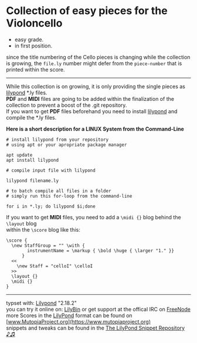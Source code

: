 # Collection of easy pieces for the Violoncello

- easy grade.
- in first position.

since the title numbering of the Cello pieces is changing while the collection is growing,
the `file.ly` number might defer from the `piece-number` that is printed within the score.

____________________________________________________________________________________________

While this collection is on growing, it is only providing the single pieces as [lilypond](http://lilypond.org) *.ly files.  
**PDF** and **MIDI** files are going to be added within the finalization of the collection to prevent a boost of the .git repository.  
If you want to get **PDF** files beforehand you need to install [lilypond](http://lilypond.org) and compile the *.ly files.

**Here is a short description for a LINUX System from the Command-Line**

```
# install lilypond from your repository
# using apt or your apropriate package manager

apt update
apt install lilypond

# compile input file with lilypond

lilypond filename.ly 

# to batch compile all files in a folder
# simply run this for-loop from the command-line

for i in *.ly; do lilypond $i;done
```

If you want to get **MIDI** files, you need to add a `\midi {}` blog behind the `\layout` blog  
within the `\score` blog like this:
 
```
\score {
  \new StaffGroup = "" \with {
        instrumentName = \markup { \bold \huge { \larger "1." }}
      }
  <<
    \new Staff = "celloI" \celloI
  >>
  \layout {}
  \midi {}
}
```
____________________________________________________________________________________________

typset with: [Lilypond](http://lilypond.org) "2.18.2"  
you can try it online on: [LilyBin](http://lilybin.com)
or get support at the offical IRC on [FreeNode](http://webchat.freenode.net/?channels=lilypond)  
more Scores in the [LilyPond](http://lilypond.org) format can be found on [www.MutopiaProject.org](https://www.mutopiaproject.org)  
snippets and tweaks can be found in the [The LilyPond Snippet Repository ♪♫](http://lsr.di.unimi.it/LSR/Search) 


